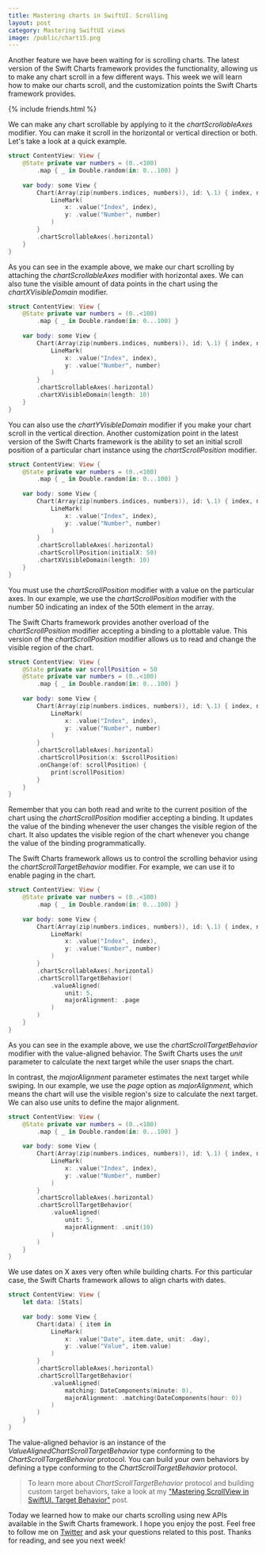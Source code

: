 ```yaml
---
title: Mastering charts in SwiftUI. Scrolling
layout: post
category: Mastering SwiftUI views
image: /public/chart15.png
---
```


Another feature we have been waiting for is scrolling charts. The latest version of the Swift Charts framework provides the functionality, allowing us to make any chart scroll in a few different ways. This week we will learn how to make our charts scroll, and the customization points the Swift Charts framework provides.

{% include friends.html %}

We can make any chart scrollable by applying to it the *chartScrollableAxes* modifier. You can make it scroll in the horizontal or vertical direction or both. Let's take a look at a quick example.

```swift
struct ContentView: View {
    @State private var numbers = (0..<100)
        .map { _ in Double.random(in: 0...100) }
    
    var body: some View {
        Chart(Array(zip(numbers.indices, numbers)), id: \.1) { index, number in
            LineMark(
                x: .value("Index", index),
                y: .value("Number", number)
            )
        }
        .chartScrollableAxes(.horizontal)
    }
}
```

As you can see in the example above, we make our chart scrolling by attaching the *chartScrollableAxes* modifier with horizontal axes. We can also tune the visible amount of data points in the chart using the *chartXVisibleDomain* modifier.

```swift
struct ContentView: View {
    @State private var numbers = (0..<100)
        .map { _ in Double.random(in: 0...100) }
    
    var body: some View {
        Chart(Array(zip(numbers.indices, numbers)), id: \.1) { index, number in
            LineMark(
                x: .value("Index", index),
                y: .value("Number", number)
            )
        }
        .chartScrollableAxes(.horizontal)
        .chartXVisibleDomain(length: 10)
    }
}
```

You can also use the *chartYVisibleDomain* modifier if you make your chart scroll in the vertical direction. Another customization point in the latest version of the Swift Charts framework is the ability to set an initial scroll position of a particular chart instance using the *chartScrollPosition* modifier.

```swift
struct ContentView: View {
    @State private var numbers = (0..<100)
        .map { _ in Double.random(in: 0...100) }
    
    var body: some View {
        Chart(Array(zip(numbers.indices, numbers)), id: \.1) { index, number in
            LineMark(
                x: .value("Index", index),
                y: .value("Number", number)
            )
        }
        .chartScrollableAxes(.horizontal)
        .chartScrollPosition(initialX: 50)
        .chartXVisibleDomain(length: 10)
    }
}
```

You must use the *chartScrollPosition* modifier with a value on the particular axes. In our example, we use the *chartScrollPosition* modifier with the number 50 indicating an index of the 50th element in the array.

The Swift Charts framework provides another overload of the *chartScrollPosition* modifier accepting a binding to a plottable value. This version of the *chartScrollPosition* modifier allows us to read and change the visible region of the chart.

```swift
struct ContentView: View {
    @State private var scrollPosition = 50
    @State private var numbers = (0..<100)
        .map { _ in Double.random(in: 0...100) }
    
    var body: some View {
        Chart(Array(zip(numbers.indices, numbers)), id: \.1) { index, number in
            LineMark(
                x: .value("Index", index),
                y: .value("Number", number)
            )
        }
        .chartScrollableAxes(.horizontal)
        .chartScrollPosition(x: $scrollPosition)
        .onChange(of: scrollPosition) {
            print(scrollPosition)
        }
    }
}
```

Remember that you can both read and write to the current position of the chart using the *chartScrollPosition* modifier accepting a binding. It updates the value of the binding whenever the user changes the visible region of the chart. It also updates the visible region of the chart whenever you change the value of the binding programmatically.

The Swift Charts framework allows us to control the scrolling behavior using the *chartScrollTargetBehavior* modifier. For example, we can use it to enable paging in the chart.

```swift
struct ContentView: View {
    @State private var numbers = (0..<100)
        .map { _ in Double.random(in: 0...100) }
    
    var body: some View {
        Chart(Array(zip(numbers.indices, numbers)), id: \.1) { index, number in
            LineMark(
                x: .value("Index", index),
                y: .value("Number", number)
            )
        }
        .chartScrollableAxes(.horizontal)
        .chartScrollTargetBehavior(
            .valueAligned(
                unit: 5, 
                majorAlignment: .page
            )
        )
    }
}
```

As you can see in the example above, we use the *chartScrollTargetBehavior* modifier with the value-aligned behavior. The Swift Charts uses the *unit* parameter to calculate the next target while the user snaps the chart. 

In contrast, the *majorAlignment* parameter estimates the next target while swiping. In our example, we use the *page* option as *majorAlignment*, which means the chart will use the visible region's size to calculate the next target. We can also use units to define the major alignment.

```swift
struct ContentView: View {
    @State private var numbers = (0..<100)
        .map { _ in Double.random(in: 0...100) }
    
    var body: some View {
        Chart(Array(zip(numbers.indices, numbers)), id: \.1) { index, number in
            LineMark(
                x: .value("Index", index),
                y: .value("Number", number)
            )
        }
        .chartScrollableAxes(.horizontal)
        .chartScrollTargetBehavior(
            .valueAligned(
                unit: 5,
                majorAlignment: .unit(10)
            )
        )
    }
}
```

We use dates on X axes very often while building charts. For this particular case, the Swift Charts framework allows to align charts with dates.

```swift
struct ContentView: View {
    let data: [Stats]
    
    var body: some View {
        Chart(data) { item in
            LineMark(
                x: .value("Date", item.date, unit: .day),
                y: .value("Value", item.value)
            )
        }
        .chartScrollableAxes(.horizontal)
        .chartScrollTargetBehavior(
            .valueAligned(
                matching: DateComponents(minute: 0),
                majorAlignment: .matching(DateComponents(hour: 0))
            )
        )
    }
}
```

The value-aligned behavior is an instance of the *ValueAlignedChartScrollTargetBehavior* type conforming to the *ChartScrollTargetBehavior* protocol. You can build your own behaviors by defining a type conforming to the *ChartScrollTargetBehavior* protocol.

> To learn more about *ChartScrollTargetBehavior* protocol and building custom target behaviors, take a look at my ["Mastering ScrollView in SwiftUI. Target Behavior"](/2023/06/20/mastering-scrollview-in-swiftui-target-behavior/) post.

Today we learned how to make our charts scrolling using new APIs available in the Swift Charts framework. I hope you enjoy the post. Feel free to follow me on [Twitter](https://twitter.com/mecid) and ask your questions related to this post. Thanks for reading, and see you next week!
